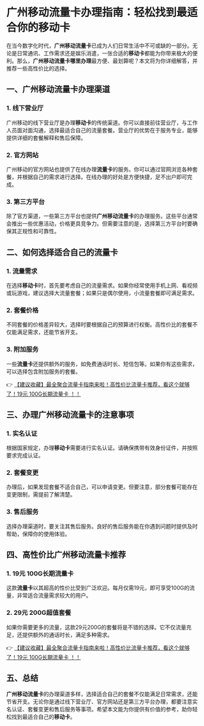 # 广州移动流量卡办理指南：轻松找到最适合你的移动卡

在当今数字化时代，**广州移动流量卡**已成为人们日常生活中不可或缺的一部分。无论是日常通讯、工作需求还是娱乐消遣，一张合适的**移动卡**都能为你带来极大的便利。那么，**广州移动流量卡哪里办理**最方便、最划算呢？本文将为你详细解答，并推荐一些高性价比的选择。

## 一、广州移动流量卡办理渠道

### 1. 线下营业厅
广州移动的线下营业厅是办理**移动卡**的传统渠道。你可以直接前往营业厅，与工作人员面对面沟通，选择最适合自己的流量套餐。营业厅的优势在于服务专业，能够提供详细的套餐解释和售后保障。

### 2. 官方网站
广州移动的官方网站也提供了在线办理**流量卡**的服务。你可以通过官网浏览各种套餐，并根据自己的需求进行选择。在线办理的好处是方便快捷，足不出户即可完成。

### 3. 第三方平台
除了官方渠道，一些第三方平台也提供**广州移动流量卡**的办理服务。这些平台通常会推出一些优惠活动，价格更具竞争力。但需要注意的是，选择第三方平台时要确保其正规性和可靠性。

## 二、如何选择适合自己的流量卡

### 1. 流量需求
在选择**移动卡**时，首先要考虑自己的流量需求。如果你经常使用手机上网、看视频或玩游戏，建议选择大流量套餐；如果只是偶尔使用，小流量套餐即可满足需求。

### 2. 套餐价格
不同套餐的价格差异较大，选择时要根据自己的预算进行权衡。高性价比的套餐不仅能满足需求，还能节省开支。

### 3. 附加服务
一些**流量卡**还提供额外的服务，如免费通话时长、短信包等。如果你有这些需求，可以选择包含附加服务的套餐。

👉 [【建议收藏】最全聚合流量卡指南来啦！高性价比流量卡推荐，看这个就够了！19元 100G长期流量卡 ！！](https://bit.ly/Liuliangka)

## 三、办理广州移动流量卡的注意事项

### 1. 实名认证
根据国家规定，办理**移动卡**需要进行实名认证。请确保携带有效身份证件，并按照要求完成认证。

### 2. 套餐变更
办理后，如果发现套餐不适合自己，可以申请变更。但要注意，部分套餐可能存在变更限制，需提前了解清楚。

### 3. 售后服务
选择办理渠道时，要关注其售后服务。良好的售后服务能在你遇到问题时提供及时帮助，保障你的使用体验。

## 四、高性价比广州移动流量卡推荐

### 1. 19元 100G长期流量卡
这款**流量卡**以其超高的性价比受到广泛欢迎。每月仅需19元，即可享受100G的流量，非常适合流量需求较大的用户。

### 2. 29元 200G超值套餐
如果你需要更多的流量，这款29元200G的套餐将是不错的选择。它不仅流量充足，还提供额外的通话时长，满足多种需求。

👉 [【建议收藏】最全聚合流量卡指南来啦！高性价比流量卡推荐，看这个就够了！19元 100G长期流量卡 ！！](https://bit.ly/Liuliangka)

## 五、总结

**广州移动流量卡**的办理渠道多样，选择适合自己的套餐不仅能满足日常需求，还能节省开支。无论你是通过线下营业厅、官方网站还是第三方平台办理，都要注意实名认证、套餐变更和售后服务等事项。希望本文能为你提供有价值的参考，助你轻松找到最适合自己的**移动卡**。